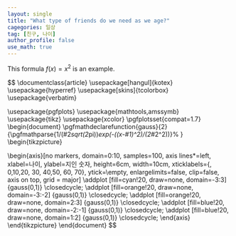 ```yaml
---
layout: single
title: "What type of friends do we need as we age?"
cagegories: 일상
tag: [친구, 나이]
author_profile: false
use_math: true
---
```

This formula $f(x) = x^2$ is an example.

$$
\documentclass{article}
\usepackage[hangul]{kotex}
\usepackage{hyperref}
\usepackage[skins]{tcolorbox}
\usepackage{verbatim}

\usepackage{pgfplots}
\usepackage{mathtools,amssymb}
\usepackage{tikz}
\usepackage{xcolor}
\pgfplotsset{compat=1.7}
\begin{document}
\pgfmathdeclarefunction{gauss}{2}{\pgfmathparse{1/(#2*sqrt(2*pi))*exp(-((x-#1)^2)/(2*#2^2))}%
}
\begin{tikzpicture}

\begin{axis}[no markers, domain=0:10, samples=100,
axis lines*=left, xlabel=나이, ylabel=지인 숫자,
height=6cm, width=10cm,
xticklabels={, 0,10,20, 30, 40,50, 60, 70}, ytick=\empty,
enlargelimits=false, clip=false, axis on top,
grid = major]
\addplot [fill=cyan!20, draw=none, domain=-3:3] {gauss(0,1)} \closedcycle;
\addplot [fill=orange!20, draw=none, domain=-3:-2] {gauss(0,1)} \closedcycle;
\addplot [fill=orange!20, draw=none, domain=2:3] {gauss(0,1)} \closedcycle;
\addplot [fill=blue!20, draw=none, domain=-2:-1] {gauss(0,1)} \closedcycle;
\addplot [fill=blue!20, draw=none, domain=1:2] {gauss(0,1)} \closedcycle;
\end{axis}
\end{tikzpicture}
\end{document}
$$
